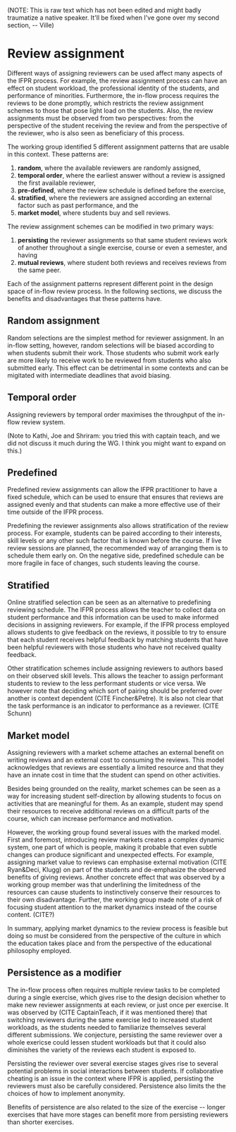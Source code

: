 (NOTE: This is raw text which has not been edited and might
 badly traumatize a native speaker. It'll be fixed when I've
 gone over my second section, -- Ville)

# Review assignment

Different ways of assigning reviewers can be used affect many aspects of the
IFPR process. For example, the review assignment process can have an effect on
student workload, the professional identity of the students, and performance of
minorities. Furthermore, the in-flow process requires the reviews to be done
promptly, which restricts the review assignment schemes to those that pose
light load on the students. Also, the review assignments must be observed from
two perspectives: from the perspective of the student receiving the review and
from the perspective of the reviewer, who is also seen as beneficiary of this
process. 

The working group identified 5 different assignment patterns that are
usable in this context. These patterns are:

1) **random**, where the available reviewers are randomly assigned,
2) **temporal order**, where the earliest answer without a review
   is assigned the first available reviewer,
3) **pre-defined**, where the review schedule is defined before the exercise,
4) **stratified**, where the reviewers are assigned according an external
   factor such as past performance, and the
5) **market model**, where students buy and sell reviews.

The review assignment schemes can be modified in two primary ways:

1) **persisting** the reviewer assignments so that same student reviews
   work of another throughout a single exercise, course or even a 
   semester, and having
2) **mutual reviews**, where student both reviews and receives reviews
   from the same peer.

Each of the assignment patterns represent different point in the design space
of in-flow review process. In the following sections, we discuss the benefits
and disadvantages that these patterns have.

## Random assignment
 
Random selections are the simplest method for reviewer assignment. In an
in-flow setting, however, random selections will be biased according to when
students submit their work. Those students who submit work early are more
likely to receive work to be reviewed from students who also submitted early.
This effect can be detrimental in some contexts and can be migitated with
intermediate deadlines that avoid biasing.

## Temporal order

Assigning reviewers by temporal order maximises the throughput
of the in-flow review system. 

(Note to Kathi, Joe and Shriram: you tried this with captain teach,
and we did not discuss it much during the WG. I think you might want 
to expand on this.)

## Predefined

Predefined review assignments can allow the IFPR practitioner to have a fixed
schedule, which can be used to ensure that ensures that reviews are assigned
evenly and that students can make a more effective use of their time outside of
the IFPR process.

Predefining the reviewer assignments also allows stratification of the review
process. For example, students can be paired according to their interests,
skill levels or any other such factor that is known before the course.  If live
review sessions are planned, the recommended way of arranging them is to
schedule them early on.  On the negative side, predefined schedule can be more
fragile in face of changes, such students leaving the course.

## Stratified

Online stratified selection can be seen as an alternative to predefining
reviewing schedule. The IFPR process allows the teacher to collect
data on student performance and this information can be used to make informed
decisions in assigning reviewers. For example, if the IFPR process employed allows
students to give feedback on the reviews, it possible to try to ensure that
each student receives helpful feedback by matching students that have been helpful
reviewers with those students who have not received quality feedback.  

Other stratification schemes include assigning reviewers to authors based on their
observed skill levels. This allows the teacher to assign performant students to
review to the less performant students or vice versa. We however note that
deciding which sort of pairing should be preferred over another is context
dependent (CITE Fincher&Petre).  It is also not clear that the task
performance is an indicator to performance as a reviewer. (CITE Schunn)

## Market model

Assigning reviewers with a market scheme attaches an external benefit on
writing reviews and an external cost to consuming the reviews.  This model
acknowledges that reviews are essentially a limited resource and that they have
an innate cost in time that the student can spend on other activities.

Besides being grounded on the reality, market schemes can be seen as a way for
increasing student self-direction by allowing students to focus on activities
that are meaningful for them. As an example, student may spend their resources
to receive additional reviews on a difficult parts of the course, which can
increase performance and motivation.

However, the working group found several issues with the marked model.
First and foremost, introducing review markets creates a complex dynamic
system, one part of which is people, making it probable that even subtle
changes can produce significant and unexpected effects.  For example,
assigning market value to reviews can emphasise external motivation (CITE
Ryan&Deci, Klugg) on part of the students and de-emphasize the observed
benefits of giving reviews. Another concrete effect that was observed by
a working group member was that underlining the limitedness of the
resources can cause students to instinctively conserve their resources to
their own disadvantage.  Further, the working group made note of a risk
of focusing student attention to the market dynamics instead of the
course content. (CITE?) 

In summary, applying market dynamics to the review process is feasible but
doing so must be considered from the perspective of the culture in which the
education takes place and from the perspective of the educational philosophy
employed.

## Persistence as a modifier

The in-flow process often requires multiple review tasks to be completed during
a single exercise, which gives rise to the design decision whether to make new
reviewer assignments at each review, or just once per exercise. It was observed
by (CITE CaptainTeach, if it was mentioned there) that switching reviewers
during the same exercise led to increased student workloads, as the students
needed to familiarize themselves several different submissions.  We conjecture,
persisting the same reviewer over a whole exericse could lessen student
workloads but that it could also diminishes the variety of the reviews each
student is exposed to. 

Persisting the reviewer over several exercise stages gives rise to several
potential problems in social interactions between students. If collaborative
cheating is an issue in the context where IFPR is applied, persisting the
reviewers must also be carefully considered. Persistence also limits the 
the choices of how to implement anonymity.

Benefits of persistence are also related to the size of the exercise --
longer exercises that have more stages can benefit more from persisting
reviewers than shorter exercises.
